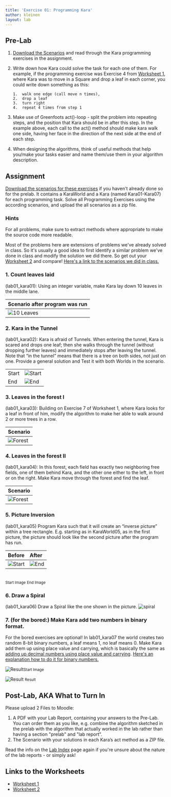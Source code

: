 ```yaml
---
title: 'Exercise 01: Programming Kara'
author: kleinen
layout: lab
---
```

## Pre-Lab

1.    [Download the Scenarios][1] and read through the Kara programming exercises in the assignment.
2.   Write down how Kara could solve the task for each one of them. For example, if the programming exercise was Exercise 4 from [Worksheet 1](../../material/info1-kara-worksheet-1.pdf), where Kara was to move in a Square and drop a leaf in each corner, you could write down something as this:

         1.  walk one edge (call move n times),
         2.  drop a leaf
         3.  turn right
         4.  repeat 4 times from step 1

5. Make use of Greenfoots act()-loop - split the problem into repeating steps, and the position that Kara should be in after this step. In the example above, each call to the act() method should make kara walk one side, having her face in the direction of the next side at the end of each step.
4. When designing the algorithms, think of useful methods that help you/make your tasks easier and name them/use them in your algorithm description.


## Assignment

[Download the scenarios for these exercises][1] if you haven't already done so for the prelab. It contains a KaraWorld and a Kara (named Kara01-Kara07) for each programming task. Solve all Programming Exercises using the according scenarios, and upload the all scenarios as a zip file.

### Hints

For all problems, make sure to extract methods where appropriate to make the source code more readable.

Most of the problems here are extensions of problems we've already solved in class. So it's usually a good idea to first identify a similar problem we've done in class and modify the solution we did there. So get out your  [Worksheet 2](../../material/info1-kara-worksheet-2.pdf) and compare! [Here's a link to the scenarios we did in class.](https://github.com/htw-imi-info1/kara/tree/ws2019)


### 1. Count leaves laid  
(lab01_kara01): Using an integer variable, make Kara lay down 10 leaves in the middle lane.

| Scenario after program was run                       |
|:-----------------------------------------------------|
| ![10 Leaves](../images/kara/kara-exercise-01-01.jpg) |


### 2.  Kara in the Tunnel
(lab01_kara02): Kara is afraid of Tunnels. When entering the tunnel, Kara is scared and drops one leaf; then she walks through the tunnel (without dropping further leaves) and immediately stops after leaving the tunnel. Note that &#8220;in the tunnel&#8221; means that there is a tree on both sides, not just on one. Provide a general solution and Test it with both Worlds in the scenario.

|       |                                                       |
|:------|:------------------------------------------------------|
| Start | ![Start](../images/kara/kara-exercise01-02-start.jpg) |
| End   | ![End](../images/kara/kara-exercise01-02-end.jpg)     |

### 3.  Leaves in the forest I
(lab01_kara03): Building on Exercise 7 of Worksheet 1, where Kara looks for a leaf in front of him, modify the algorithm to make her able to walk around 2 or more trees in a row.

| Scenario                                               |
|:-------------------------------------------------------|
| ![Forest](../images/kara/kara-exercise01-03-start.jpg) |

### 4.  Leaves in the forest II

(lab01_kara04): In this forest, each field has exactly two neighboring free fields, one of them behind Kara, and the other one either to the left, in front or on the right. Make Kara move through the forest and find the leaf.

| Scenario                                               |
|:-------------------------------------------------------|
| ![Forest](../images/kara/kara-exercise01-04-start.jpg) |

### 5.  Picture Inversion
(lab01_kara05) Program Kara such that it will create an &#8220;inverse picture&#8221; within a tree rectangle. E.g. starting as in KaraWorld05, as in the first picture, the picture should look like the second picture after the program has run.

| Before                                                | After                                               |
|:------------------------------------------------------|:----------------------------------------------------|
| ![Start](../images/kara/kara-exercise01-07-start.jpg) | ![End](../images/kara/kara-exercise01-inverted.jpg) |

<br><small class = "float-right">Start Image</small>
<small class = "float-right">End Image</small>

### 6.  Draw a Spiral
 (lab01_kara06) Draw a Spiral like the one shown in the picture.
![spiral](../images/kara/kara-exercise01-spiral.jpg)


### 7. (for the bored:) Make Kara add two numbers in binary format.
For the bored exercises are optional!
 In lab01_kara07 the world creates two random 8-bit binary numbers, a leaf means 1, no leaf means 0. Make Kara add them up using place value and carrying, which is basically the same as [adding up decimal numbers using place value and carrying](https://www.khanacademy.org/math/4th-engage-ny/engage-4th-module-1/4th-module-1-topic-d/v/carrying-when-adding-three-digit-numbers). [Here's an explanation how to do it for binary numbers.](http://www.wikihow.com/Add-Binary-Numbers#Adding_Binary_Numbers_Using_Place_Value_sub)

 ![Result](../images/kara/kara-exercise01-07-before.jpg)<small class = "float-right">Start Image</small>

![Result](../images/kara/kara-exercise01-07-after.jpg)
<small class = "float-right">Result</small>

## Post-Lab, AKA What to Turn In

Please upload 2 Files to Moodle:

1.  A PDF with your Lab Report, containing your answers to the Pre-Lab. You can order them as you like, e.g.
    combine the algorithm sketched in the prelab with the algorithm that actually worked in the lab rather than having a section "prelab" and "lab report".
2.  The Scenario with your solutions in each Kara&#8217;s act method as a ZIP file.

Read the info on the [Lab Index](../) page again if you're unsure about the nature of the lab reports - or simply ask!

 [1]: https://github.com/htw-imi-info1/exercise01-kara

## Links to the Worksheets

 * [Worksheet 1](../../material/info1-kara-worksheet-1.pdf)
 * [Worksheet 2](../../material/info1-kara-worksheet-2.pdf)
